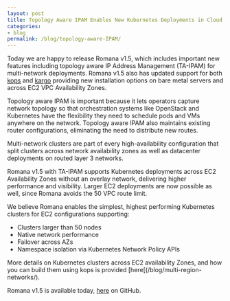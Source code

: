 ```yaml
---
layout: post
title: Topology Aware IPAM Enables New Kubernetes Deployments in Cloud and on Premises 
categories:
- blog
permalink: /blog/topology-aware-IPAM/
---
```


Today we are happy to release Romana v1.5, which includes important new features including topology aware IP Address Management (TA-IPAM) for multi-network deployments. Romana v1.5 also has updated support for both [kops](https://github.com/kubernetes/kops) and [kargo]( https://github.com/kubernetes-incubator/kargo) providing new installation options on bare metal servers and across EC2 VPC Availability Zones.

Topology aware IPAM is important because it lets operators capture network topology so that orchestration systems like OpenStack and Kubernetes have the flexibility they need to schedule pods and VMs anywhere on the network. Topology aware IPAM also maintains existing router configurations, eliminating the need to distribute new routes. 

Multi-network clusters are part of every high-availability configuration that split clusters across network availability zones as well as datacenter deployments on routed layer 3 networks. 

Romana v1.5 with TA-IPAM supports Kubernetes deployments across EC2 Availability Zones without an overlay network, delivering higher performance and visibility. Larger EC2 deployments are now possible as well, since Romana avoids the 50 VPC route limit. 

We believe Romana enables the simplest, highest performing Kubernetes clusters for EC2 configurations supporting:

* Clusters larger than 50 nodes
* Native network performance 
* Failover across AZs
* Namespace isolation via Kubernetes Network Policy APIs

More details on Kubernetes clusters across EC2 availability Zones, and how you can build them using kops is provided [here[(/blog/multi-region-networks/).

Romana v1.5 is available today, [here](https://github.com/romana/romana) on GitHub. 
